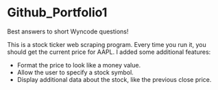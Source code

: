 # Github_Portfolio1
Best answers to short Wyncode questions!

This is a stock ticker web scraping program. 
Every time you run it, you should get the current price for AAPL.
I added some additional features:
- Format the price to look like a money value.
- Allow the user to specify a stock symbol.
- Display additional data about the stock, like the previous close price.
